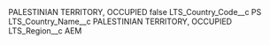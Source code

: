 <?xml version="1.0" encoding="UTF-8"?>
<CustomMetadata xmlns="http://soap.sforce.com/2006/04/metadata" xmlns:xsi="http://www.w3.org/2001/XMLSchema-instance" xmlns:xsd="http://www.w3.org/2001/XMLSchema">
    <label>PALESTINIAN TERRITORY, OCCUPIED</label>
    <protected>false</protected>
    <values>
        <field>LTS_Country_Code__c</field>
        <value xsi:type="xsd:string">PS</value>
    </values>
    <values>
        <field>LTS_Country_Name__c</field>
        <value xsi:type="xsd:string">PALESTINIAN TERRITORY, OCCUPIED</value>
    </values>
    <values>
        <field>LTS_Region__c</field>
        <value xsi:type="xsd:string">AEM</value>
    </values>
</CustomMetadata>
